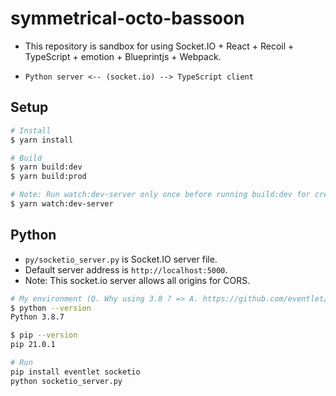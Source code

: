 # symmetrical-octo-bassoon

- This repository is sandbox for using Socket.IO + React + Recoil + TypeScript + emotion + Blueprintjs + Webpack.

- `Python server <-- (socket.io) --> TypeScript client`

## Setup

```bash
# Install
$ yarn install

# Build
$ yarn build:dev
$ yarn build:prod

# Note: Run watch:dev-server only once before running build:dev for creating static files.
$ yarn watch:dev-server
```

## Python

- `py/socketio_server.py` is Socket.IO server file.
- Default server address is `http://localhost:5000`.
- Note: This socket.io server allows all origins for CORS.

```bash
# My environment (Q. Why using 3.8 ? => A. https://github.com/eventlet/eventlet/issues/670)
$ python --version
Python 3.8.7

$ pip --version
pip 21.0.1

# Run
pip install eventlet socketio
python socketio_server.py
```
